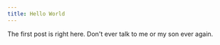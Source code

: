 ```yaml
---
title: Hello World
---
```

The first post is right here. Don't ever talk to me or my son ever again.